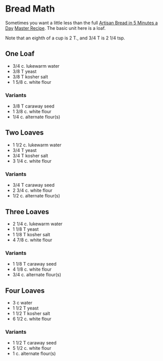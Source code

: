 # Bread Math

Sometimes you want a little less than the full [Artisan Bread in 5 Minutes a Day](http://www.artisanbreadinfive.com/) [Master Recipe](http://www.artisanbreadinfive.com/2008/04/27/great-coverage-in-the-week-magazine-but-there-was-one-little-problem).  The basic unit here is a loaf.

Note that an eighth of a cup is 2 T., and 3/4 T is 2 1/4 tsp.

## One Loaf

* 3/4 c. lukewarm water
* 3/8 T yeast
* 3/8 T kosher salt
* 1 5/8 c. white flour 

### Variants

* 3/8 T caraway seed
* 1 3/8 c. white flour
* 1/4 c. alternate flour(s)

## Two Loaves

* 1 1/2 c. lukewarm water
* 3/4 T yeast
* 3/4 T kosher salt
* 3 1/4 c. white flour

### Variants

* 3/4 T caraway seed
* 2 3/4 c. white flour
* 1/2 c. alternate flour(s)

## Three Loaves

* 2 1/4 c. lukewarm water
* 1 1/8 T yeast
* 1 1/8 T kosher salt
* 4 7/8 c. white flour

### Variants

* 1 1/8 T caraway seed
* 4 1/8 c. white flour
* 3/4 c. alternate flour(s)

## Four Loaves

* 3 c water
* 1 1/2 T yeast
* 1 1/2 T kosher salt
* 6 1/2 c. white flour

### Variants

* 1 1/2 T caraway seed
* 5 1/2 c. white flour
* 1 c. alternate flour(s)
